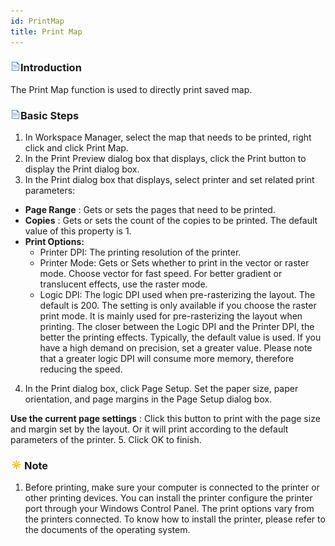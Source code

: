 ```yaml
---
id: PrintMap
title: Print Map
---
```

### ![](../../img/read.gif)Introduction

The Print Map function is used to directly print saved map.

### ![](../../img/read.gif)Basic Steps

  1. In Workspace Manager, select the map that needs to be printed, right click and click Print Map.
  2. In the Print Preview dialog box that displays, click the Print button to display the Print dialog box.
  3. In the Print dialog box that displays, select printer and set related print parameters: 
    
  * **Page Range** : Gets or sets the pages that need to be printed.
  * **Copies** : Gets or sets the count of the copies to be printed. The default value of this property is 1.
  * **Print Options:**
      * Printer DPI: The printing resolution of the printer.
      * Printer Mode: Gets or Sets whether to print in the vector or raster mode. Choose vector for fast speed. For better gradient or translucent effects, use the raster mode. 
      * Logic DPI: The logic DPI used when pre-rasterizing the layout. The default is 200. The setting is only available if you choose the raster print mode. It is mainly used for pre-rasterizing the layout when printing. The closer between the Logic DPI and the Printer DPI, the better the printing effects. Typically, the default value is used. If you have a high demand on precision, set a greater value. Please note that a greater logic DPI will consume more memory, therefore reducing the speed.
  4. In the Print dialog box, click Page Setup. Set the paper size, paper orientation, and page margins in the Page Setup dialog box. 

**Use the current page settings** : Click this button to print with the page size and margin set by the layout. Or it will print according to the default parameters of the printer.
  5. Click OK to finish.

### ![](../../img/note.png)Note

  1. Before printing, make sure your computer is connected to the printer or other printing devices. You can install the printer configure the printer port through your Windows Control Panel. The print options vary from the printers connected. To know how to install the printer, please refer to the documents of the operating system. 